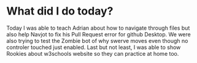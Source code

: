 # What did I do today?
Today I was able to teach Adrian about how to navigate through files but also help Navjot to fix his Pull Request error for github Desktop. We were also trying to test the Zombie bot of why swerve moves even though no controler touched just enabled. Last but not least, I was able to show Rookies about w3schools website so they can practice at home too.